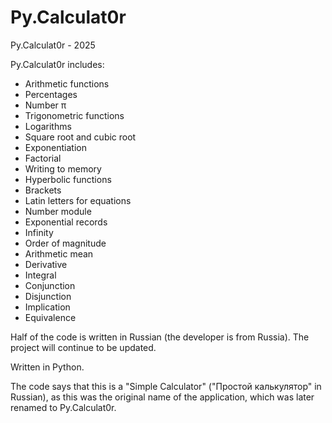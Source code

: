 # Py.Calculat0r
Py.Calculat0r - 2025

Py.Calculat0r includes:
- Arithmetic functions
- Percentages
- Number π
- Trigonometric functions
- Logarithms
- Square root and cubic root
- Exponentiation
- Factorial
- Writing to memory
- Hyperbolic functions
- Brackets
- Latin letters for equations
- Number module
- Exponential records
- Infinity
- Order of magnitude
- Arithmetic mean
- Derivative
- Integral
- Conjunction
- Disjunction
- Implication
- Equivalence

Half of the code is written in Russian (the developer is from Russia). The project will continue to be updated. 

Written in Python.

The code says that this is a "Simple Calculator" ("Простой калькулятор" in Russian), as this was the original name of the application, which was later renamed to Py.Calculat0r.




